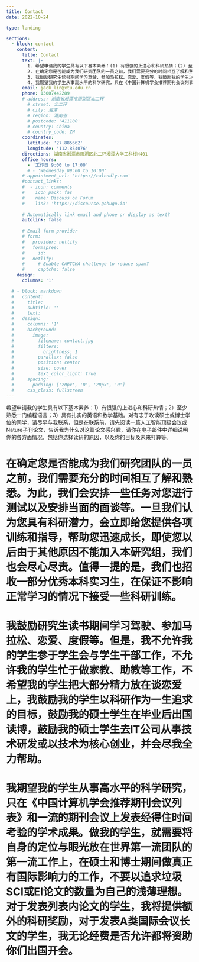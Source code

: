 ```yaml
---
title: Contact
date: 2022-10-24

type: landing

sections:
  - block: contact
    content:
      title: Contact
      text: |-
        1. 希望申请我的学生具有以下基本素养：(1) 有很强的上进心和科研热情；(2) 至少熟悉一门编程语言；(3) 具有扎实的英语和数学基础。对有志于攻读硕士或博士学位的同学，请尽早与我联系。
        2. 在确定您是否能成为我们研究团队的一员之前，我们需要充分的时间相互了解和熟悉。为此，我们会安排一些任务对您进行测试以及安排当面的面谈等。一旦我们认为您具有科研潜力，会立即给您提供各项训练和指导，帮助您迅速成长，即使您以后由于其他原因不能加入本研究组，我们也会尽心尽责。值得一提的是，我们也招收一部分优秀本科实习生，在保证不影响正常学习的情况下接受一些科研训练。
        3. 我鼓励研究生读书期间学习驾驶、参加马拉松、恋爱、度假等，我鼓励我的学生以科研作为一生追求的目标，鼓励我的硕士学生在毕业后出国读博，鼓励我的硕士学生去IT公司从事技术研发或以技术为核心创业，并会尽我全力帮助。
        4. 我期望我的学生从事高水平的科学研究，只在《中国计算机学会推荐期刊会议列表》和一流的期刊会议上发表经得住时间考验的学术成果。做我的学生，就需要将自身的定位与眼光放在世界第一流团队的第一流工作上，在硕士和博士期间做真正有国际影响力的工作，不要以追求垃圾SCI或EI论文的数量为自己的浅薄理想。对于发表列表内论文的学生，我将提供额外的科研奖励，对于发表A类国际会议长文的学生，我无论经费是否允许都将资助你们出国开会。
      email: jack_lin@xtu.edu.cn
      phone: 13007442289
      # address: 湖南省湘潭市雨湖区北二环
        # street: 北二环
        # city: 湘潭
        # region: 湖南省
        # postcode: '411100'
        # country: China
        # country_code: ZH
      coordinates:
        latitude: '27.885662'
        longitude: '112.854076'
      directions: 湖南省湘潭市雨湖区北二环湘潭大学工科楼N401
      office_hours:
        - '工作日 9:00 to 17:00'
        # - 'Wednesday 09:00 to 10:00'
      # appointment_url: 'https://calendly.com'
      #contact_links:
      #  - icon: comments
      #    icon_pack: fas
      #    name: Discuss on Forum
      #    link: 'https://discourse.gohugo.io'
    
      # Automatically link email and phone or display as text?
      autolink: false
    
      # Email form provider
      # form:
      #   provider: netlify
      #   formspree:
      #     id:
      #   netlify:
      #     # Enable CAPTCHA challenge to reduce spam?
      #     captcha: false
    design:
      columns: '1'

  # - block: markdown
  #   content:
  #     title:
  #     subtitle: ''
  #     text:
  #   design:
  #     columns: '1'
  #     background:
  #       image: 
  #         filename: contact.jpg
  #         filters:
  #           brightness: 1
  #         parallax: false
  #         position: center
  #         size: cover
  #         text_color_light: true
  #     spacing:
  #       padding: ['20px', '0', '20px', '0']
  #     css_class: fullscreen
---
```

希望申请我的学生具有以下基本素养：1）有很强的上进心和科研热情；2）至少熟悉一门编程语言；3）具有扎实的英语和数学基础。对有志于攻读硕士或博士学位的同学，请尽早与我联系，但是在联系前，请先阅读一篇人工智能顶级会议或Nature子刊论文，告诉我为什么对这篇论文感兴趣，请你在电子邮件中详细说明你的各方面情况，包括你选择读研的原因，以及你的目标及未来打算等。
# 在确定您是否能成为我们研究团队的一员之前，我们需要充分的时间相互了解和熟悉。为此，我们会安排一些任务对您进行测试以及安排当面的面谈等。一旦我们认为您具有科研潜力，会立即给您提供各项训练和指导，帮助您迅速成长，即使您以后由于其他原因不能加入本研究组，我们也会尽心尽责。值得一提的是，我们也招收一部分优秀本科实习生，在保证不影响正常学习的情况下接受一些科研训练。
# 我鼓励研究生读书期间学习驾驶、参加马拉松、恋爱、度假等。但是，我不允许我的学生参于学生会与学生干部工作，不允许我的学生忙于做家教、助教等工作，不希望我的学生把大部分精力放在谈恋爱上，我鼓励我的学生以科研作为一生追求的目标，鼓励我的硕士学生在毕业后出国读博，鼓励我的硕士学生去IT公司从事技术研发或以技术为核心创业，并会尽我全力帮助。
# 我期望我的学生从事高水平的科学研究，只在《中国计算机学会推荐期刊会议列表》和一流的期刊会议上发表经得住时间考验的学术成果。做我的学生，就需要将自身的定位与眼光放在世界第一流团队的第一流工作上，在硕士和博士期间做真正有国际影响力的工作，不要以追求垃圾SCI或EI论文的数量为自己的浅薄理想。对于发表列表内论文的学生，我将提供额外的科研奖励，对于发表A类国际会议长文的学生，我无论经费是否允许都将资助你们出国开会。